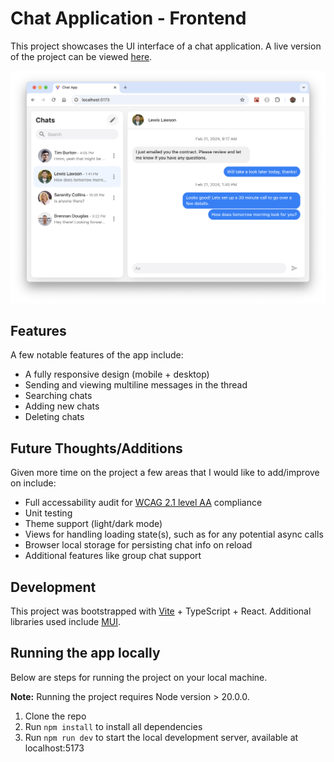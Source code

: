 # Chat Application - Frontend

This project showcases the UI interface of a chat application. A live version of the project can be viewed [here](https://chat-app-frontend-xi-sepia.vercel.app/).

![Chat App Screenshot](screenshot/hero.png 'Chat App Screenshot')

## Features

A few notable features of the app include:

- A fully responsive design (mobile + desktop)
- Sending and viewing multiline messages in the thread
- Searching chats
- Adding new chats
- Deleting chats

## Future Thoughts/Additions

Given more time on the project a few areas that I would like to add/improve on include:

- Full accessability audit for [WCAG 2.1 level AA](https://www.w3.org/WAI/standards-guidelines/wcag/) compliance
- Unit testing
- Theme support (light/dark mode)
- Views for handling loading state(s), such as for any potential async calls
- Browser local storage for persisting chat info on reload
- Additional features like group chat support

## Development

This project was bootstrapped with [Vite](https://vitejs.dev/) + TypeScript + React. Additional libraries used include [MUI](https://mui.com/material-ui/).

## Running the app locally

Below are steps for running the project on your local machine.

**Note:** Running the project requires Node version > 20.0.0.

1. Clone the repo
2. Run `npm install` to install all dependencies
3. Run `npm run dev` to start the local development server, available at localhost:5173
